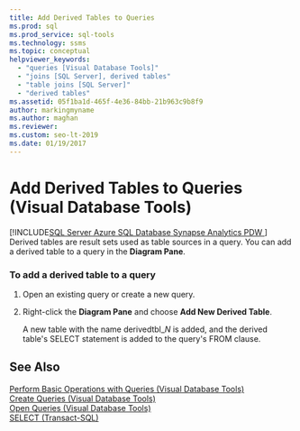 ```yaml
---
title: Add Derived Tables to Queries
ms.prod: sql
ms.prod_service: sql-tools
ms.technology: ssms
ms.topic: conceptual
helpviewer_keywords: 
  - "queries [Visual Database Tools]"
  - "joins [SQL Server], derived tables"
  - "table joins [SQL Server]"
  - "derived tables"
ms.assetid: 05f1ba1d-465f-4e36-84bb-21b963c9b8f9
author: markingmyname
ms.author: maghan
ms.reviewer: 
ms.custom: seo-lt-2019
ms.date: 01/19/2017
---
```


# Add Derived Tables to Queries (Visual Database Tools)

[!INCLUDE[SQL Server Azure SQL Database Synapse Analytics PDW ](../../includes/applies-to-version/sql-asdb-asdbmi-asdw-pdw.md)]
Derived tables are result sets used as table sources in a query. You can add a derived table to a query in the **Diagram Pane**.  
  
### To add a derived table to a query  
  
1.  Open an existing query or create a new query.  
  
2.  Right-click the **Diagram Pane** and choose **Add New Derived Table**.  
  
    A new table with the name derivedtbl_*N* is added, and the derived table's SELECT statement is added to the query's FROM clause.  
  
## See Also  
[Perform Basic Operations with Queries &#40;Visual Database Tools&#41;](../../ssms/visual-db-tools/perform-basic-operations-with-queries-visual-database-tools.md)  
[Create Queries &#40;Visual Database Tools&#41;](../../ssms/visual-db-tools/create-queries-visual-database-tools.md)  
[Open Queries &#40;Visual Database Tools&#41;](../../ssms/visual-db-tools/open-queries-visual-database-tools.md)  
[SELECT (Transact-SQL)](https://msdn.microsoft.com/dc85caea-54d1-49af-b166-f3aa2f3a93d0)  
  
